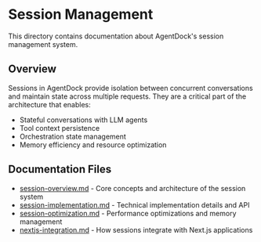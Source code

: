 # Session Management

This directory contains documentation about AgentDock's session management system.

## Overview

Sessions in AgentDock provide isolation between concurrent conversations and maintain state across multiple requests. They are a critical part of the architecture that enables:

- Stateful conversations with LLM agents
- Tool context persistence
- Orchestration state management
- Memory efficiency and resource optimization

## Documentation Files

- [session-overview.md](./session-overview.md) - Core concepts and architecture of the session system
- [session-implementation.md](./session-implementation.md) - Technical implementation details and API
- [session-optimization.md](./session-optimization.md) - Performance optimizations and memory management
- [nextjs-integration.md](./nextjs-integration.md) - How sessions integrate with Next.js applications
